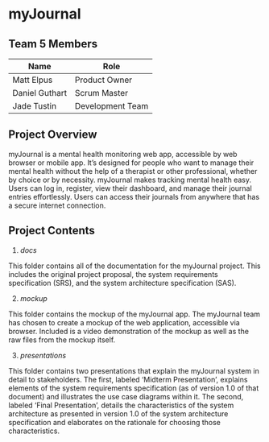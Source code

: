 ﻿# myJournal


## Team 5 Members
| Name               | Role                 |
| -------------- | ---------------- |
| Matt Elpus         | Product Owner        |
| Daniel Guthart | Scrum Master         |
| Jade Tustin        | Development Team |


## Project Overview
myJournal is a mental health monitoring web app, accessible by web browser or mobile app.
It’s designed for people who want to manage their mental health without the help of a therapist or other professional, whether by choice or by necessity. myJournal makes tracking mental health easy. Users can log in, register, view their dashboard, and manage their journal entries effortlessly. Users can access their journals from anywhere that has a secure internet connection.


## Project Contents
1. *docs*

This folder contains all of the documentation for the myJournal project. This includes the original project proposal, the system requirements specification (SRS), and the system architecture specification (SAS).

2. *mockup*

This folder contains the mockup of the myJournal app. The myJournal team has chosen to create a mockup of the web application, accessible via browser. Included is a video demonstration of the mockup as well as the raw files from the mockup itself.

3. *presentations*

This folder contains two presentations that explain the myJournal system in detail to stakeholders.
The first, labeled ‘Midterm Presentation’, explains elements of the system requirements specification (as of version 1.0 of that document) and illustrates the use case diagrams within it.
The second, labeled ‘Final Presentation’, details the characteristics of the system architecture as presented in version 1.0 of the system architecture specification and elaborates on the rationale for choosing those characteristics.
